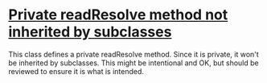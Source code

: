 # [Private readResolve method not inherited by subclasses](https://spotbugs.readthedocs.io/en/latest/bugDescriptions.html#SE_PRIVATE_READ_RESOLVE_NOT_INHERITED)

 This class defines a private readResolve method. Since it is private, it won't be inherited by subclasses.
This might be intentional and OK, but should be reviewed to ensure it is what is intended.